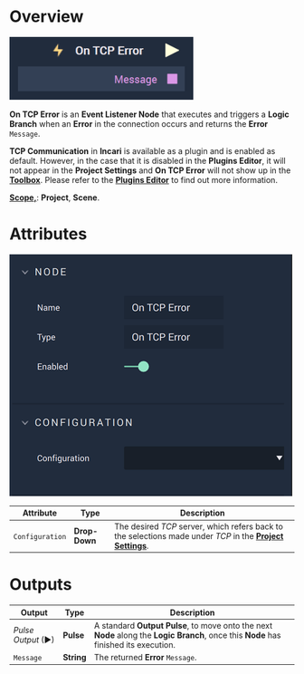 # Overview

![The On TCP Error Node.](../../../../.gitbook/assets/ontcperror.png)

**On TCP Error** is an **Event Listener Node** that executes and triggers a **Logic Branch** when an **Error** in the connection occurs and returns the **Error** `Message`.

**TCP Communication** in **Incari** is available as a plugin and is enabled as default. However, in the case that it is disabled in the **Plugins Editor**, it will not appear in the **Project Settings** and **On TCP Error** will not show up in the [**Toolbox**](../../overview.md). Please refer to the [**Plugins Editor**](../../../../modules/plugins/communication/tcpconnectionsmanager.md) to find out more information.

[**Scope,**](../../../overview.md#scopes): **Project**, **Scene**.

# Attributes

![The On TCP Error Node Attributes.](../../../../.gitbook/assets/ontcperrorattributes.png)

|Attribute|Type|Description|
|---|---|---|
|`Configuration`|**Drop-Down**|The desired _TCP_ server, which refers back to the selections made under *TCP* in the [**Project Settings**](../../../../modules/project-settings/tcp-connection.md).| 


# Outputs

|Output|Type|Description|
|---|---|---|
|*Pulse Output* (►)|**Pulse**|A standard **Output Pulse**, to move onto the next **Node** along the **Logic Branch**, once this **Node** has finished its execution.|
|`Message`|**String**|The returned **Error** `Message`.|





